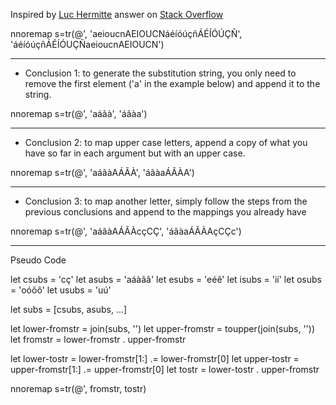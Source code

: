 Inspired by [Luc Hermitte](https://vi.stackexchange.com/users/626/luc-hermitte) answer on [Stack Overflow](https://vi.stackexchange.com/questions/12988/how-to-add-accent-to-letters-in-normal-mode)

nnoremap <silent> <CR> s<C-r>=tr(@', 'aeioucnAEIOUCNáéíóúçñÁÉÍÓÚÇÑ', 'áéíóúçñÁÉÍÓUÇÑaeioucnAEIOUCN')<CR><Esc>

---------------------------------------------------------------------
* Conclusion 1: to generate the substitution string, you only need to remove the first element ('a' in the example below) and append it to the string.

nnoremap <silent> <CR> s<C-r>=tr(@', 'aáãà', 'áãàa')<CR><Esc>

---------------------------------------------------------------------
* Conclusion 2: to map upper case letters, append a copy of what you have so far in each argument but with an upper case.

nnoremap <silent> <CR> s<C-r>=tr(@', 'aáãàAÁÃÀ', 'áãàaÁÃÀA')<CR><Esc>

---------------------------------------------------------------------
* Conclusion 3: to map another letter, simply follow the steps from the previous conclusions and append to the mappings you already have

nnoremap <silent> <CR> s<C-r>=tr(@', 'aáãàAÁÃÀcçCÇ', 'áãàaÁÃÀAçCÇc')<CR><Esc>

---------------------------------------------------------------------
Pseudo Code

let csubs = 'cç'
let asubs = 'aáàãâ'
let esubs = 'eéê'
let isubs = 'ií'
let osubs = 'oóõô'
let usubs = 'uú'

let subs = [csubs, asubs, ...]

let lower-fromstr = join(subs, '')
let upper-fromstr = toupper(join(subs, ''))
let fromstr = lower-fromstr . upper-fromstr 

let lower-tostr = lower-fromstr[1:] .= lower-fromstr[0]
let upper-tostr = upper-fromstr[1:] .= upper-fromstr[0]
let tostr = lower-tostr . upper-fromstr

nnoremap <silent> <CR> s<C-r>=tr(@', fromstr, tostr)<CR><Esc>
